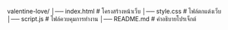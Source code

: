 valentine-love/
│── index.html       # โครงสร้างหน้าเว็บ
│── style.css        # ไฟล์ตกแต่งเว็บ
│── script.js        # ไฟล์ควบคุมการทำงาน
│── README.md        # คำอธิบายโปรเจ็กต์
